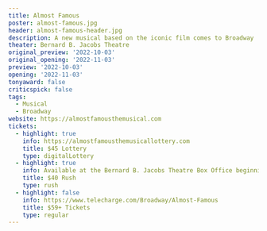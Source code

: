 ```yaml
---
title: Almost Famous
poster: almost-famous.jpg
header: almost-famous-header.jpg
description: A new musical based on the iconic film comes to Broadway
theater: Bernard B. Jacobs Theatre
original_preview: '2022-10-03'
original_opening: '2022-11-03'
preview: '2022-10-03'
opening: '2022-11-03'
tonyaward: false
criticspick: false
tags: 
  - Musical
  - Broadway
website: https://almostfamousthemusical.com
tickets:
  - highlight: true
    info: https://almostfamousthemusicallottery.com
    title: $45 Lottery
    type: digitalLottery
  - highlight: true
    info: Available at the Bernard B. Jacobs Theatre Box Office beginning at 10:00 a.m. for that day's performance. Open Mon-Sat at 10:00 a.m. and Sun at 12:00 p.m. Two tickets per person max. Subject to availability and may not be offered at all performances. Seating locations will be determined by the box office.
    title: $40 Rush
    type: rush
  - highlight: false
    info: https://www.telecharge.com/Broadway/Almost-Famous
    title: $59+ Tickets
    type: regular
---
```

